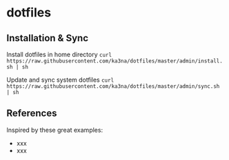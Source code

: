 # dotfiles

## Installation & Sync

Install dotfiles in home directory
`curl https://raw.githubusercontent.com/ka3na/dotfiles/master/admin/install.sh | sh`

Update and sync system dotfiles
`curl https://raw.githubusercontent.com/ka3na/dotfiles/master/admin/sync.sh | sh`

## References

Inspired by these great examples:
- xxx
- xxx
